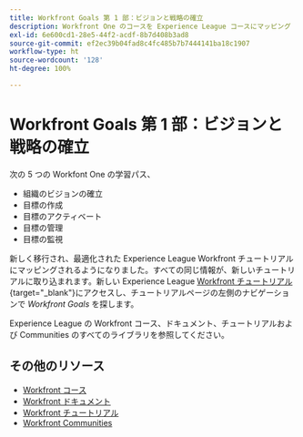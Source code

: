 ```yaml
---
title: Workfront Goals 第 1 部：ビジョンと戦略の確立
description: Workfront One のコースを Experience League コースにマッピング
exl-id: 6e600cd1-28e5-44f2-acdf-8b7d408b3ad8
source-git-commit: ef2ec39b04fad8c4fc485b7b7444141ba18c1907
workflow-type: ht
source-wordcount: '128'
ht-degree: 100%

---
```


# Workfront Goals 第 1 部：ビジョンと戦略の確立

次の 5 つの Workfont One の学習パス、

* 組織のビジョンの確立
* 目標の作成
* 目標のアクティベート
* 目標の管理
* 目標の監視

新しく移行され、最適化された Experience League Workfront チュートリアルにマッピングされるようになりました。すべての同じ情報が、新しいチュートリアルに取り込まれます。新しい Experience League [Workfront チュートリアル](https://experienceleague.adobe.com/docs/workfront-learn/tutorials-workfront/workfront-goals/establish-a-vision-and-strategy/align-groups-and-teams-to-the-strategy.html?lang=ja){target="_blank"}にアクセスし、チュートリアルページの左側のナビゲーションで *Workfront Goals* を探します。

Experience League の Workfront コース、ドキュメント、チュートリアルおよび Communities のすべてのライブラリを参照してください。

## その他のリソース

* [Workfront コース](https://experienceleague.adobe.com/?lang=ja&amp;Solution=Workfront#courses)
* [Workfront ドキュメント](https://experienceleague.adobe.com/docs/workfront.html?lang=ja)
* [Workfront チュートリアル](https://experienceleague.adobe.com/docs/workfront-learn/tutorials-workfront/home.html?lang=ja)
* [Workfront Communities](https://experienceleaguecommunities.adobe.com/t5/workfront/ct-p/workfront?profile.language=ja)
